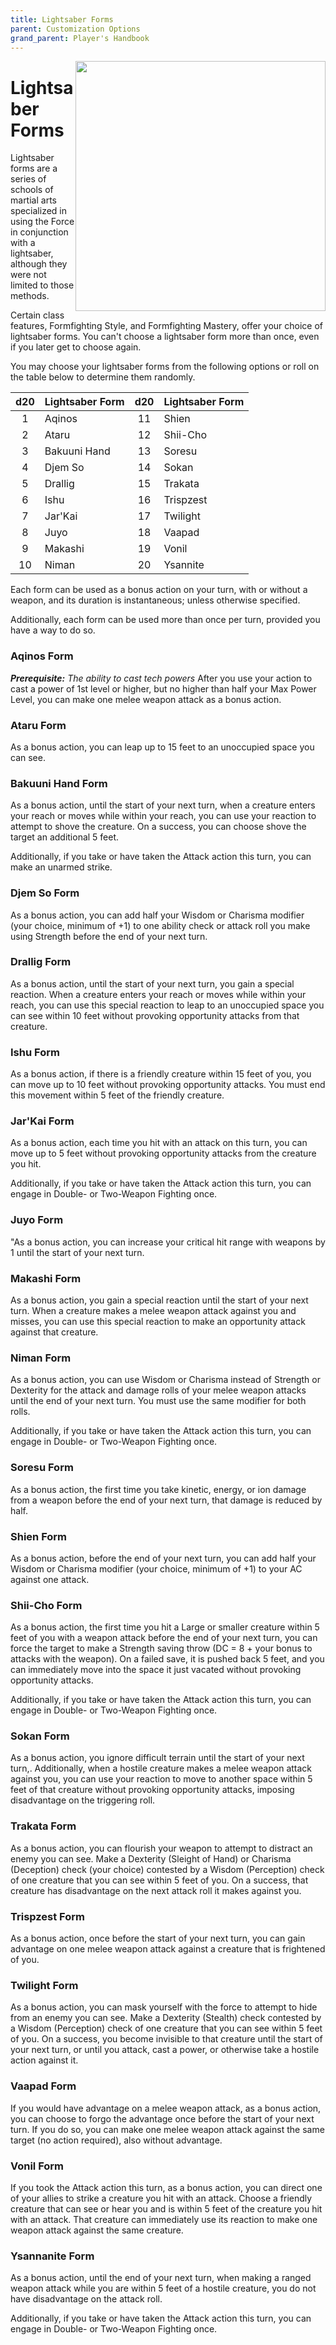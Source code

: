 ```yaml
---
title: Lightsaber Forms
parent: Customization Options
grand_parent: Player's Handbook
---
```


<img src='../../Images/lukeandvader.png' style='float:right; width:400px;'>

# Lightsaber Forms

Lightsaber forms are a series of schools of martial arts specialized in using the Force in conjunction with a lightsaber, although they were not limited to those methods.

Certain class features, Formfighting Style, and Formfighting Mastery, offer your choice of lightsaber forms. You can't choose a lightsaber form more than once, even if you later get to choose again.

You may choose your lightsaber forms from the following options or roll on the table below to determine them randomly.

|d20|Lightsaber Form|d20|Lightsaber Form|
|:--:|:--|:--:|:--|
|1|Aqinos|11|Shien|
|2|Ataru|12|Shii-Cho|
|3|Bakuuni Hand|13|Soresu|
|4|Djem So|14|Sokan|
|5|Drallig|15|Trakata|
|6|Ishu|16|Trispzest|
|7|Jar'Kai|17|Twilight|
|8|Juyo|18|Vaapad|
|9|Makashi|19|Vonil|
|10|Niman|20|Ysannite|

Each form can be used as a bonus action on your turn, with or without a weapon, and its duration is instantaneous; unless otherwise specified.

Additionally, each form can be used more than once per turn, provided you have a way to do so.

### Aqinos Form
_**Prerequisite:** The ability to cast tech powers_
After you use your action to cast a power of 1st level or higher, but no higher than half your Max Power Level, you can make one melee weapon attack as a bonus action.

### Ataru Form
As a bonus action, you can leap up to 15 feet to an unoccupied space you can see.

### Bakuuni Hand Form
As a bonus action, until the start of your next turn, when a creature enters your reach or moves while within your reach, you can use your reaction to attempt to shove the creature. On a success, you can choose shove the target an additional 5 feet.

Additionally, if you take or have taken the Attack action this turn, you can make an unarmed strike.

### Djem So Form
As a bonus action, you can add half your Wisdom or Charisma modifier (your choice, minimum of +1) to one ability check or attack roll you make using Strength before the end of your next turn. 

### Drallig Form
As a bonus action, until the start of your next turn, you gain a special reaction. When a creature enters your reach or moves while within your reach, you can use this special reaction to leap to an unoccupied space you can see within 10 feet without provoking opportunity attacks from that creature.

### Ishu Form
As a bonus action, if there is a friendly creature within 15 feet of you, you can move up to 10 feet without provoking opportunity attacks. You must end this movement within 5 feet of the friendly creature.

### Jar'Kai Form
As a bonus action, each time you hit with an attack on this turn, you can move up to 5 feet without provoking opportunity attacks from the creature you hit. 

Additionally, if you take or have taken the Attack action this turn, you can engage in Double- or Two-Weapon Fighting once.

### Juyo Form
"As a bonus action, you can increase your critical hit range with weapons by 1 until the start of your next turn.

### Makashi Form
As a bonus action, you gain a special reaction until the start of your next turn. When a creature makes a melee weapon attack against you and misses, you can use this special reaction to make an opportunity attack against that creature. 

### Niman Form
As a bonus action, you can use Wisdom or Charisma instead of Strength or Dexterity for the attack and damage rolls of your melee weapon attacks until the end of your next turn. You must use the same modifier for both rolls.

Additionally, if you take or have taken the Attack action this turn, you can engage in Double- or Two-Weapon Fighting once.

### Soresu Form
As a bonus action, the first time you take kinetic, energy, or ion damage from a weapon before the end of your next turn, that damage is reduced by half.

### Shien Form
As a bonus action, before the end of your next turn, you can add half your Wisdom or Charisma modifier (your choice, minimum of +1) to your AC against one attack. 

### Shii-Cho Form
As a bonus action, the first time you hit a Large or smaller creature within 5 feet of you with a weapon attack before the end of your next turn, you can force the target to make a Strength saving throw (DC = 8 + your bonus to attacks with the weapon). On a failed save, it is pushed back 5 feet, and you can immediately move into the space it just vacated without provoking opportunity attacks.

Additionally, if you take or have taken the Attack action this turn, you can engage in Double- or Two-Weapon Fighting once.

### Sokan Form
As a bonus action, you ignore difficult terrain until the start of your next turn,. Additionally, when a hostile creature makes a melee weapon attack against you, you can use your reaction to move to another space within 5 feet of that creature without provoking opportunity attacks, imposing disadvantage on the triggering roll.

### Trakata Form
As a bonus action, you can flourish your weapon to attempt to distract an enemy you can see. Make a Dexterity (Sleight of Hand) or Charisma (Deception) check (your choice) contested by a Wisdom (Perception) check of one creature that you can see within 5 feet of you. On a success, that creature has disadvantage on the next attack roll it makes against you.

### Trispzest Form 
As a bonus action, once before the start of your next turn, you can gain advantage on one melee weapon attack against a creature that is frightened of you.

### Twilight Form
As a bonus action, you can mask yourself with the force to attempt to hide from an enemy you can see. Make a Dexterity (Stealth) check contested by a Wisdom (Perception) check of one creature that you can see within 5 feet of you. On a success, you become invisible to that creature until the start of your next turn, or until you attack, cast a power, or otherwise take a hostile action against it.

### Vaapad Form
If you would have advantage on a melee weapon attack, as a bonus action, you can choose to forgo the advantage once before the start of your next turn. If you do so, you can make one melee weapon attack against the same target (no action required), also without advantage.

### Vonil Form
If you took the Attack action this turn, as a bonus action, you can direct one of your allies to strike a creature you hit with an attack. Choose a friendly creature that can see or hear you and is within 5 feet of the creature you hit with an attack. That creature can immediately use its reaction to make one weapon attack against the same creature.

### Ysannanite Form
As a bonus action, until the end of your next turn, when making a ranged weapon attack while you are within 5 feet of a hostile creature, you do not have disadvantage on the attack roll. 

Additionally, if you take or have taken the Attack action this turn, you can engage in Double- or Two-Weapon Fighting once.